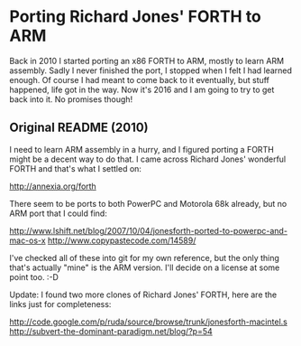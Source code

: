 # Porting Richard Jones' FORTH to ARM

Back in 2010 I started porting an x86 FORTH to ARM, mostly to learn ARM
assembly. Sadly I never finished the port, I stopped when I felt I had
learned enough. Of course I had meant to come back to it eventually, but
stuff happened, life got in the way. Now it's 2016 and I am going to try
to get back into it. No promises though!

## Original README (2010)

I need to learn ARM assembly in a hurry, and I figured porting a FORTH might
be a decent way to do that. I came across Richard Jones' wonderful FORTH and
that's what I settled on:

  http://annexia.org/forth

There seem to be ports to both PowerPC and Motorola 68k already, but no ARM
port that I could find:

  http://www.lshift.net/blog/2007/10/04/jonesforth-ported-to-powerpc-and-mac-os-x
  http://www.copypastecode.com/14589/

I've checked all of these into git for my own reference, but the only thing
that's actually "mine" is the ARM version. I'll decide on a license at some
point too. :-D

Update: I found two more clones of Richard Jones' FORTH, here are the links
just for completeness:

  http://code.google.com/p/ruda/source/browse/trunk/jonesforth-macintel.s
  http://subvert-the-dominant-paradigm.net/blog/?p=54
